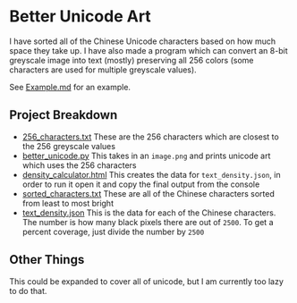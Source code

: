 # Better Unicode Art

I have sorted all of the Chinese Unicode characters based on how much space they take up. I have also made a program which can convert an 8-bit greyscale image into text (mostly) preserving all 256 colors (some characters are used for multiple greyscale values).

See [Example.md](EXAMPLE.md) for an example.

## Project Breakdown

- [256_characters.txt](256_characters.txt) These are the 256 characters which are closest to the 256 greyscale values
- [better_unicode.py](better_unicode.py) This takes in an `image.png` and prints unicode art which uses the 256 characters
- [density_calculator.html](density_calculator.html) This creates the data for `text_density.json`, in order to run it open it and copy the final output from the console
- [sorted_characters.txt](sorted_characters.txt) These are all of the Chinese characters sorted from least to most bright
- [text_density.json](text_density.json) This is the data for each of the Chinese characters. The number is how many black pixels there are out of `2500`. To get a percent coverage, just divide the number by `2500`

## Other Things
This could be expanded to cover all of unicode, but I am currently too lazy to do that.